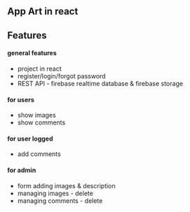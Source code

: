 ## App Art in react

## Features

#### general features
* project in react
* register/login/forgot password
* REST API - firebase realtime database & firebase storage
#### for users
* show images
* show comments

#### for user logged
* add comments

#### for admin
* form adding images & description
* managing images - delete
* managing comments - delete
























